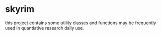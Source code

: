 # skyrim

this project contains some utility classes and functions may be frequently used in quantiative research daily use.

